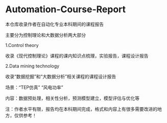 # Automation-Course-Report

本仓库收录作者在自动化专业本科期间的课程报告

主要分为控制理论和大数据分析两大部分

1.Control theory

  收录《现代控制理论》课程的课内知识点梳理，实验报告，课程设计报告

2.Data mining technology

  收录“数据挖掘”和“大数据分析”相关课程的课程设计报告

  场景：“TEP仿真”  “风电功率”

  内容：数据预处理，相关性分析，预测模型建立，模型评估与优化等


注：作者水平有限，报告均在本科期间完成，格式和内容上有很多需要改进的地方，仅供参考！
